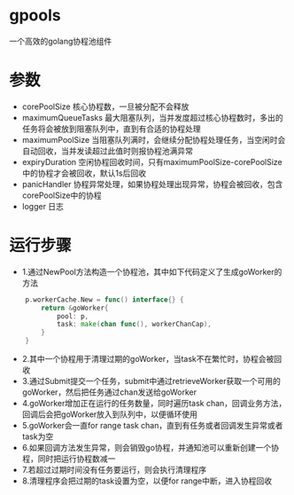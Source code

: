 # gpools
一个高效的golang协程池组件
# 参数
- corePoolSize 核心协程数，一旦被分配不会释放
- maximumQueueTasks 最大阻塞队列，当并发度超过核心协程数时，多出的任务将会被放到阻塞队列中，直到有合适的协程处理
- maximumPoolSize 当阻塞队列满时，会继续分配协程处理任务，当空闲时会自动回收，当并发读超过此值时则报协程池满异常
- expiryDuration 空闲协程回收时间，只有maximumPoolSize-corePoolSize中的协程才会被回收，默认1s后回收
- panicHandler 协程异常处理，如果协程处理出现异常，协程会被回收，包含corePoolSize中的协程
- logger 日志
# 运行步骤
- 1.通过NewPool方法构造一个协程池，其中如下代码定义了生成goWorker的方法
```go
	p.workerCache.New = func() interface{} {
		return &goWorker{
			pool: p,
			task: make(chan func(), workerChanCap),
		}
	}
```
- 2.其中一个协程用于清理过期的goWorker，当task不在繁忙时，协程会被回收
- 3.通过Submit提交一个任务，submit中通过retrieveWorker获取一个可用的goWorker，然后把任务通过chan发送给goWorker
- 4.goWorker增加正在运行的任务数量，同时遍历task chan，回调业务方法，回调后会把goWorker放入到队列中，以便循环使用
- 5.goWorker会一直for range task chan，直到有任务或者回调发生异常或者task为空
- 6.如果回调方法发生异常，则会销毁go协程，并通知池可以重新创建一个协程，同时把运行协程数减一
- 7.若超过过期时间没有任务要运行，则会执行清理程序
- 8.清理程序会把过期的task设置为空，以便for range中断，进入协程回收

